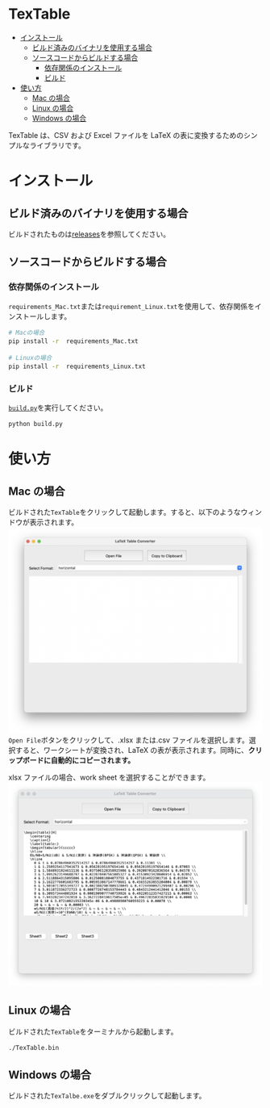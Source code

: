 # TexTable <!-- omit in toc -->

- [インストール](#インストール)
  - [ビルド済みのバイナリを使用する場合](#ビルド済みのバイナリを使用する場合)
  - [ソースコードからビルドする場合](#ソースコードからビルドする場合)
    - [依存関係のインストール](#依存関係のインストール)
    - [ビルド](#ビルド)
- [使い方](#使い方)
  - [Mac の場合](#mac-の場合)
  - [Linux の場合](#linux-の場合)
  - [Windows の場合](#windows-の場合)

TexTable は、CSV および Excel ファイルを LaTeX の表に変換するためのシンプルなライブラリです。

# インストール

## ビルド済みのバイナリを使用する場合

ビルドされたものは[releases](https://github.com/tetsugo02/TexTable/releases)を参照してください。

## ソースコードからビルドする場合

### 依存関係のインストール

`requirements_Mac.txt`または`requirement_Linux.txt`を使用して、依存関係をインストールします。

```sh
# Macの場合
pip install -r  requirements_Mac.txt

# Linuxの場合
pip install -r  requirements_Linux.txt
```

### ビルド

[`build.py`](./build.py)を実行してください。

```sh
python build.py
```

# 使い方

## Mac の場合

ビルドされた`TexTable`をクリックして起動します。すると、以下のようなウィンドウが表示されます。
<img src="./Resources/mainscene.png">
`Open File`ボタンをクリックして、.xlsx または.csv ファイルを選択します。選択すると、ワークシートが変換され、LaTeX の表が表示されます。同時に、<b>クリップボードに自動的にコピーされます。</b>

xlsx ファイルの場合、work sheet を選択することができます。
<img src="./Resources/mainscene1.png">

## Linux の場合

ビルドされた`TexTable`をターミナルから起動します。

```sh
./TexTable.bin
```

## Windows の場合

ビルドされた`TexTalbe.exe`をダブルクリックして起動します。
